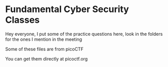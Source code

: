 # Fundamental Cyber Security Classes
Hey everyone, I put some of the practice questions here, look in the folders for the ones I mention in the meeting

Some of these files are from picoCTF

You can get them directly at picoctf.org
